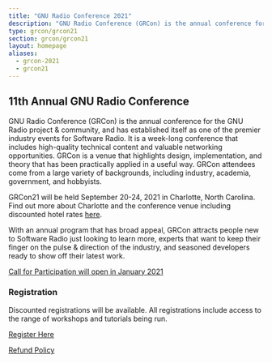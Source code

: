 ```yaml
---
title: "GNU Radio Conference 2021"
description: "GNU Radio Conference (GRCon) is the annual conference for the GNU Radio project & community, and has established itself as one of the premier industry events for Software Radio."
type: grcon/grcon21
section: grcon/grcon21
layout: homepage
aliases:
  - grcon-2021
  - grcon21
---
```


## 11th Annual GNU Radio Conference

GNU Radio Conference (GRCon) is the annual conference for the GNU Radio project & community, and has
established itself as one of the premier industry events for Software Radio. It
is a week-long conference that includes high-quality technical content and
valuable networking opportunities. GRCon is a venue that highlights design,
implementation, and theory that has been practically applied in a useful way.
GRCon attendees come from a large variety of backgrounds, including industry,
academia, government, and hobbyists.

GRCon21 will be held September 20-24, 2021 in Charlotte, North Carolina. Find out more about Charlotte and the conference venue including discounted hotel rates [here](charlotte). 

With an annual program that has broad appeal, GRCon attracts people new to
Software Radio just looking to learn more, experts that want to keep their finger
on the pulse & direction of the industry, and seasoned developers ready to show
off their latest work.

[Call for Participation will open in January 2021](submit)

### Registration

Discounted registrations will be available. All registrations include access to the range of workshops and tutorials being run.

[Register Here](https://tickets.gnuradio.org/grcon21/)

[Refund Policy](refunds)
